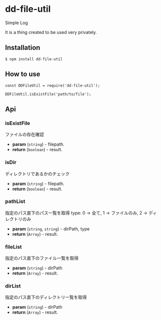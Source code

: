 # dd-file-util
Simple Log

It is a thing created to be used very privately.

## Installation

```
$ npm install dd-file-util
```

## How to use
```
const DDFileUtil = require('dd-file-util');

DDFileUtil.isExistFile('path/to/file');
```

## Api

### isExistFile
ファイルの存在確認

* **param** (`string`) - filepath.
* **return** (`boolean`) - result.

### isDir
ディレクトリであるかのチェック

* **param** (`string`) - filepath.
* **return** (`boolean`) - result.

### pathList
指定のパス直下のパス一覧を取得
type: 0 -> 全て, 1 -> ファイルのみ, 2 -> ディレクトリのみ

* **param** (`string`, `string`) - dirPath, type
* **return** (`Array`) - result.

### fileList
指定のパス直下のファイル一覧を取得

* **param** (`string`) - dirPath
* **return** (`Array`) - result.

### dirList
指定のパス直下のディレクトリ一覧を取得

* **param** (`string`) - dirPath
* **return** (`Array`) - result.
